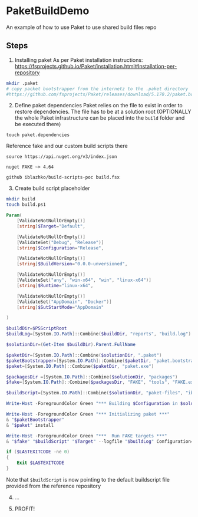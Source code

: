 # PaketBuildDemo
An example of how to use Paket to use shared build files repo

## Steps

1. Installing paket
As per Paket installation instructions: https://fsprojects.github.io/Paket/installation.html#Installation-per-repository
``` bash
mkdir .paket
# copy packet bootstrapper from the internetz to the .paket directory
#https://github.com/fsprojects/Paket/releases/download/5.170.2/paket.bootstrapper.exe

```

2. Define paket dependencies
Paket relies on the file to exist in order to restore dependencies. The file has to be at a solution root (OPTIONALLY the whole Paket infrastructure can be placed into the `build` folder and be executed there)

```
touch paket.dependencies
```

Reference fake and our custom build scripts there

``` paket
source https://api.nuget.org/v3/index.json

nuget FAKE ~> 4.64

github iblazhko/build-scripts-poc build.fsx
```

3. Create build script placeholder
``` bash
mkdir build
touch build.ps1
```

``` powershell
Param(
    [ValidateNotNullOrEmpty()]
    [string]$Target="Default",

    [ValidateNotNullOrEmpty()]
    [ValidateSet("Debug", "Release")]
    [string]$Configuration="Release",

    [ValidateNotNullOrEmpty()]
    [string]$BuildVersion="0.0.0-unversioned",

    [ValidateNotNullOrEmpty()]
    [ValidateSet("any", "win-x64", "win", "linux-x64")]
    [string]$Runtime="linux-x64", 

    [ValidateNotNullOrEmpty()]
    [ValidateSet("AppDomain", "Docker")]
    [string]$SutStartMode="AppDomain"

)

$buildDir=$PSScriptRoot
$buildLog=[System.IO.Path]::Combine($buildDir, "reports", "build.log")

$solutionDir=(Get-Item $buildDir).Parent.FullName

$paketDir=[System.IO.Path]::Combine($solutionDir, ".paket")
$paketBootstrapper=[System.IO.Path]::Combine($paketDir, "paket.bootstrapper.exe")
$paket=[System.IO.Path]::Combine($paketDir, "paket.exe")

$packagesDir =[System.IO.Path]::Combine($solutionDir, "packages")
$fake=[System.IO.Path]::Combine($packagesDir, "FAKE", "tools", "FAKE.exe")

$buildScript=[System.IO.Path]::Combine($solutionDir, "paket-files", "iblazhko", "build-scripts-poc", "build.fsx" )

Write-Host -ForegroundColor Green "*** Building $Configuration in $solutionDir ***"

Write-Host -ForegroundColor Green "*** Initializing paket ***"
& "$paketBootstrapper"
& "$paket" install

Write-Host -ForegroundColor Green "***  Run FAKE targets ***"
& "$fake" "$buildScript" "$Target" --logfile "$buildLog" Configuration="$Configuration" BuildVersion="$BuildVersion" Runtime="$Runtime" SutStartMode="$SutStartMode"

if ($LASTEXITCODE -ne 0)
{
    Exit $LASTEXITCODE
}
```

Note that `$buildScript` is now pointing to the default buildscript file provided from the reference repository

4. ...

5. PROFIT!